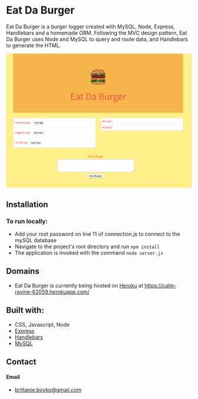 # Eat Da Burger

Eat Da Burger is a burger logger created with MySQL, Node, Express, Handlebars and a homemade ORM. Following the MVC design pattern, Eat Da Burger uses Node and MySQL to query and route data, and Handlebars to generate the HTML.

![eat-da-burger](public/assets/images/readMeScreenshot.png)


## Installation
### To run locally:
* Add your root password on line 11 of connection.js to connect to the mySQL database
* Navigate to the project's root directory and run `npm install`
* The application is invoked with the command `node server.js`

## Domains
* Eat Da Burger is currently being hosted on [Heroku](https://heroku.com/) at https://calm-ravine-62059.herokuapp.com/


## Built with:
* CSS, Javascript, Node
* [Express](https://www.npmjs.com/package/express/)
* [Handlebars](https://www.npmjs.com/package/handlebars/)
* [MySQL](https://www.npmjs.com/package/mysql/)


## Contact
#### Email
* brittanie.boyko@gmail.com
